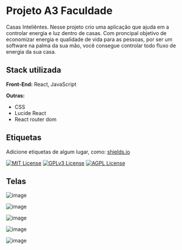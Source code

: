 
# Projeto A3 Faculdade

Casas Inteliêntes. Nesse projeto crio uma aplicação  que ajuda em a controlar energia e luz dentro de casas. Com proncipal objetivo de economizar energia e qualidade de vida para as pessoas, por ser um software na palma da sua mão, você consegue controlar todo fluxo de energia da sua casa.


## Stack utilizada


**Front-End:** React, JavaScript

**Outras:**

- CSS 
- Lucide React
- React router dom




## Etiquetas

Adicione etiquetas de algum lugar, como: [shields.io](https://shields.io/)

[![MIT License](https://img.shields.io/badge/License-MIT-green.svg)](https://choosealicense.com/licenses/mit/)
[![GPLv3 License](https://img.shields.io/badge/License-GPL%20v3-yellow.svg)](https://opensource.org/licenses/)
[![AGPL License](https://img.shields.io/badge/license-AGPL-blue.svg)](http://www.gnu.org/licenses/agpl-3.0)


## Telas 

![image](https://github.com/Inacioluz/casas_inteligentes-A3/assets/108021488/e90799bf-68cf-4094-bcf3-103acc399160)

![image](https://github.com/Inacioluz/casas_inteligentes-A3/assets/108021488/d30d47b4-c64a-4c17-a1cc-e4403f5d7907)

![image](https://github.com/Inacioluz/casas_inteligentes-A3/assets/108021488/447ef8e6-1c6e-4648-ad19-73768b393192)

![image](https://github.com/Inacioluz/casas_inteligentes-A3/assets/108021488/40ee0921-68f4-4cb5-92f7-bd1e6432cfff)

![image](https://github.com/Inacioluz/casas_inteligentes-A3/assets/108021488/798b815f-a2c5-4ced-888b-46d80ce20c23)





